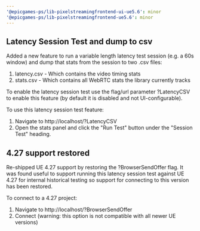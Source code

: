 ```yaml
---
'@epicgames-ps/lib-pixelstreamingfrontend-ui-ue5.6': minor
'@epicgames-ps/lib-pixelstreamingfrontend-ue5.6': minor
---
```


## Latency Session Test and dump to csv

Added a new feature to run a variable length latency test session (e.g. a 60s window)
and dump that stats from the session to two .csv files:

1. latency.csv - Which contains the video timing stats
2. stats.csv - Which contains all WebRTC stats the library currently tracks

To enable the latency session test use the flag/url parameter ?LatencyCSV
to enable this feature (by default it is disabled and not UI-configurable).

To use this latency session test feature:

1. Navigate to http://localhost/?LatencyCSV
2. Open the stats panel and click the "Run Test" button under the "Session Test" heading.

## 4.27 support restored

Re-shipped UE 4.27 support by restoring the ?BrowserSendOffer flag.
It was found useful to support running this latency session test against UE 4.27
for internal historical testing so support for connecting to this version has been restored.

To connect to a 4.27 project:

1. Navigate to http://localhost/?BrowserSendOffer
2. Connect (warning: this option is not compatible with all newer UE versions)
